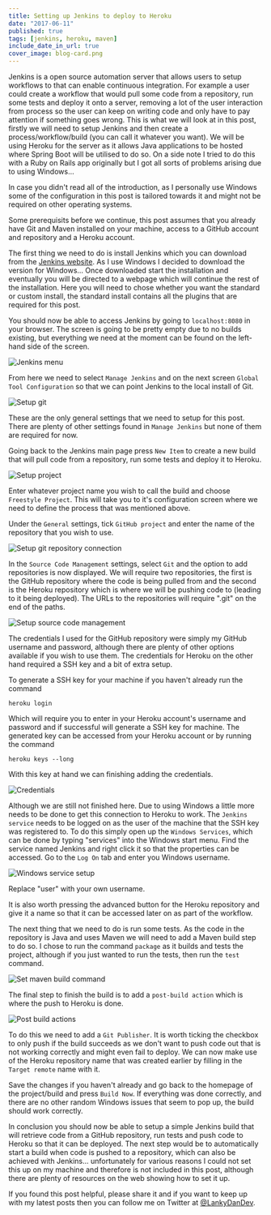 ```yaml
---
title: Setting up Jenkins to deploy to Heroku
date: "2017-06-11"
published: true
tags: [jenkins, heroku, maven]
include_date_in_url: true
cover_image: blog-card.png
---
```


Jenkins is a open source automation server that allows users to setup workflows to that can enable continuous integration. For example a user could create a workflow that would pull some code from a repository, run some tests and deploy it onto a server, removing a lot of the user interaction from process so the user can keep on writing code and only have to pay attention if something goes wrong. This is what we will look at in this post, firstly we will need to setup Jenkins and then create a process/workflow/build (you can call it whatever you want). We will be using Heroku for the server as it allows Java applications to be hosted where Spring Boot will be utilised to do so. On a side note I tried to do this with a Ruby on Rails app originally but I got all sorts of problems arising due to using Windows...

In case you didn't read all of the introduction, as I personally use Windows some of the configuration in this post is tailored towards it and might not be required on other operating systems.

Some prerequisits before we continue, this post assumes that you already have Git and Maven installed on your machine, access to a GitHub account and repository and a Heroku account.

The first thing we need to do is install Jenkins which you can download from the [Jenkins website](https://jenkins.io/download/). As I use Windows I decided to download the version for Windows... Once downloaded start the installation and eventually you will be directed to a webpage which will continue the rest of the installation. Here you will need to chose whether you want the standard or custom install, the standard install contains all the plugins that are required for this post.

You should now be able to access Jenkins by going to `localhost:8080` in your browser. The screen is going to be pretty empty due to no builds existing, but everything we need at the moment can be found on the left-hand side of the screen.

![Jenkins menu](jenkins-image-1.png)

From here we need to select `Manage Jenkins` and on the next screen `Global Tool Configuration`&nbsp;so that we can point Jenkins to the local install of Git.

![Setup git](jenkins-image-2.png)

These are the only general settings that we need to setup for this post. There are plenty of other settings found in `Manage Jenkins` but none of them are required for now.

Going back to the Jenkins main page press `New Item` to create a new build that will pull code from a repository, run some tests and deploy it to Heroku.

![Setup project](jenkins-image-3.png)

Enter whatever project name you wish to call the build and choose `Freestyle Project`. This will take you to it's configuration screen where we need to define the process that was mentioned above.

Under the `General` settings, tick `GitHub project` and enter the name of the repository that you wish to use.

![Setup git repository connection](jenkins-image-4.png)

In the `Source Code Management` settings, select `Git` and the option to add repositories is now displayed. We will require two repositories, the first is the GitHub repository where the code is being pulled from and the second is the Heroku repository which is where we will be pushing code to (leading to it being deployed). The URLs to the repositories will require ".git" on the end of the paths.

![Setup source code management](jenkins-image-5.png)

The credentials I used for the GitHub repository were simply my GitHub username and password, although there are plenty of other options available if you wish to use them. The credentials for Heroku on the other hand required a SSH key and a bit of extra setup.

To generate a SSH key for your machine if you haven't already run the command
```
heroku login
```

Which will require you to enter in your Heroku account's username and password and if successful will generate a SSH key for machine. The generated key can be accessed from your Heroku account or by running the command

```
heroku keys --long
```

With this key at hand we can finishing adding the credentials.

![Credentials](jenkins-image-6.png)

Although we are still not finished here. Due to using Windows a little more needs to be done to get this connection to Heroku to work. The `Jenkins service` needs to be logged on as the user of the machine that the SSH key was registered to. To do this simply open up the `Windows Services`, which can be done by typing "services" into the Windows start menu. Find the service named Jenkins and right click it so that the properties can be accessed. Go to the `Log On` tab and enter you Windows username.

![Windows service setup](jenkins-image-7.png)

Replace "user" with your own username.

It is also worth pressing the advanced button for the Heroku repository and give it a name so that it can be accessed later on as part of the workflow.

The next thing that we need to do is run some tests. As the code in the repository is Java and uses Maven we will need to add a Maven build step to do so. I chose to run the command `package` as it builds and tests the project, although if you just wanted to run the tests, then run the `test` command.

![Set maven build command](jenkins-image-8.png)

The final step to finish the build is to add a `post-build action` which is where the push to Heroku is done.

![Post build actions](jenkins-image-9.png)

To do this we need to add a `Git Publisher`. It is worth ticking the checkbox to only push if the build succeeds as we don't want to push code out that is not working correctly and might even fail to deploy. We can now make use of the Heroku repository name that was created earlier by filling in the `Target remote` name with it.

Save the changes if you haven't already and go back to the homepage of the project/build and press `Build Now`. If everything was done correctly, and there are no other random Windows issues that seem to pop up, the build should work correctly.

In conclusion you should now be able to setup a simple Jenkins build that will retrieve code from a GitHub repository, run tests and push code to Heroku so that it can be deployed. The next step would be to automatically start a build when code is pushed to a repository, which can also be achieved with Jenkins... unfortunately for various reasons I could not set this up on my machine and therefore is not included in this post, although there are plenty of resources on the web showing how to set it up.

If you found this post helpful, please share it and if you want to keep up with my latest posts then you can follow me on Twitter at [@LankyDanDev](https://twitter.com/LankyDanDev).